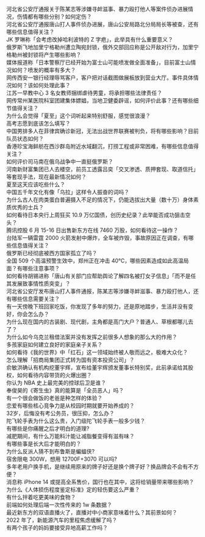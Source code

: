 河北省公安厅通报关于陈某志等涉嫌寻衅滋事、暴力殴打他人等案件侦办进展情况，伤情都有哪些分别？如何定伤？  
河北省公安厅通报唐山打人事件侦办进展，唐山公安局路北分局局长等被查，还有哪些信息值得关注？  
JK 罗琳称「会考虑改掉哈利波特的 Z 字疤」，此举具有什么重要意义？  
俄罗斯飞地加里宁格勒州遭立陶宛封锁，俄外交部回应称是公开敌对行为，加里宁格勒州被封锁将产生哪些影响？  
媒体报道称「日本警察厅已经开始为富士山可能喷发做全面准备」，目前富士山情况如何？喷发的概率有多大？  
网传西安一银行经理辱骂客户，客户把对话截图做展板放到营业大厅。事件具体情况如何？该如何处理此事？  
江苏一早教中心 3 名女教师捆绑虐待男童，将承担哪些法律责任？  
网传常州某医院科室团建集体嫖娼，当地卫健委辟谣，如何评价此事？还有哪些细节值得关注？  
为什么会觉得「夏至」这个词听起来特别舒服，感觉很浪漫？  
高考志愿到底该怎么填写？  
中国男排多人在菲律宾确诊新冠，无法出战世界联赛被判负，将有哪些影响？目前队员状态如何？  
香港珍宝海鲜舫在西沙群岛附近水域翻沉，打捞工程或非常困难，有哪些信息值得关注？  
如何评价司马南在俄乌战争中一直挺俄罗斯？  
河南新财富集团已人去楼空，前员工透露吕奕「交叉渗透、质押套现、取道信托」等套现手法，现在最新情况如何？  
夏至这天应该吃些什么？  
中国五千年文化有像「乌拉」这样令人振奋的词吗？  
为什么古人在肉类蛋白普遍摄入不足的情况下，仍能选拔出大量（数十万）身体素质优秀的士兵？  
如何看待日本央行上周狂买 10.9 万亿国债，创历史纪录？此举能否成功狙击空头？  
腾讯控股 6 月 15-16 日出售新东方在线 7460 万股，如何看待这一操作？  
台陆军一辆雷霆 2000 火箭发射中爆炸，全车被炸毁，事故原因正在调查，有哪些信息值得关注？  
俄罗斯已经彻底被西方国家孤立了吗？  
全国 509 个高温预警生效中，郑州正在冲击 40℃，哪些因素造成如此高温局面？有哪些注意事项？  
如何看待胡锡进称「唐山有关部门应帮助舆论了解四名被打女子信息」「而不是任其发展致事情性质突变」？  
河北省公安厅发布唐山打人事件通报，陈某志等涉嫌寻衅滋事、暴力殴打他人，还有哪些信息需要关注？  
有一天傍晚下班回家吃饭，你发现了多年的努力，还是原地踏步，生活并没有变好，你会怎么办？  
为什么现在国内的古装剧、现代剧，主角都是高门大户？普通人、草根都哪儿去了？  
为什么如今乌克兰租借法案并没有发挥之前很多人想象的那么大的作用？  
多孩家庭如何建立良好的家庭亲子关系？  
如何看待《我的世界》中「红石」这一领域始终被人敬而远之，极难大众化？  
怎么理解「招商局集团正式转为国有资本投资公司」？  
俞敏洪确认有机构挖董宇辉，宣布给董宇辉颁发董事长特别奖，此前承诺给其股权，如何看待内容带货的火爆出圈？  
你认为 NBA 史上最完美的控球后卫是谁？  
奉俊昊的《寄生虫》真的能算是「全员恶人」吗？  
有一个很会做饭的老爸是种怎样的体验？  
恋爱有哪些核心竞争力是从校园时期就要开始养成的？  
32岁，后悔没有考公务员，很压抑，怎么办？  
陀飞轮手表为什么这么贵，入门级陀飞轮手表一般多少钱？  
有哪些是你痛醒之后才明白的道理?  
减肥期间，有什么万能料汁能让减脂餐变得有滋有味？  
有哪些事是长大后才能明白的？  
为什么反派人猜不到布鲁斯是蝙蝠侠?  
宿舍限电 300W，想用 12700F+3070 可以吗?  
多年老用户换手机，是继续用原来的牌子好还是换个牌子好？换品牌会不会有不方便？  
消息称 iPhone 14 或提高全系售价，国行也在其中，这将给销量带来哪些影响？  
为什么《人体损伤程度鉴定标准》定的轻伤要这么严重？  
有什么拌着吃更美味的食物？  
前端如何处理后端一次性传来的 1w 条数据？  
最近新东方的双语直播火了，直播对中小商家意味着什么？其前景如何？  
2022 年了，新能源汽车的里程焦虑缓解了吗？  
有两个孩子的妈妈要接受异地高薪工作吗？  
